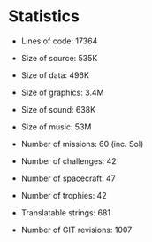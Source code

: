 # Statistics

* Lines of code: 17364
* Size of source: 535K
* Size of data: 496K
* Size of graphics: 3.4M
* Size of sound: 638K
* Size of music: 53M

* Number of missions: 60 (inc. Sol)
* Number of challenges: 42
* Number of spacecraft: 47
* Number of trophies: 42

* Translatable strings: 681

* Number of GIT revisions: 1007
